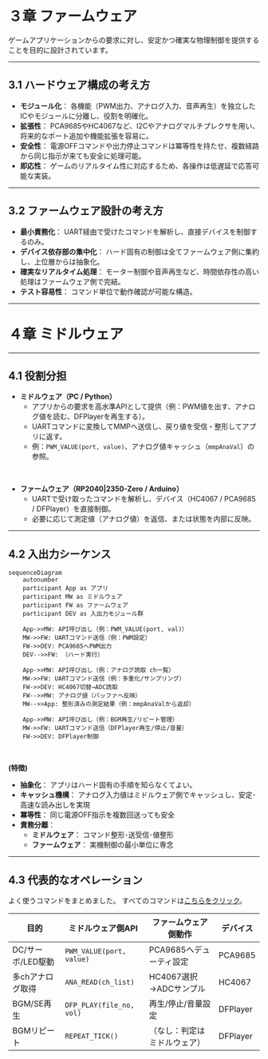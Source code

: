 # ３章 ファームウェア

ゲームアプリケーションからの要求に対し、安定かつ確実な物理制御を提供することを目的に設計されています。

---
## 3.1 ハードウェア構成の考え方
- **モジュール化**：
  各機能（PWM出力、アナログ入力、音声再生）を独立したICやモジュールに分離し、役割を明確化。
- **拡張性**：
  PCA9685やHC4067など、I2Cやアナログマルチプレクサを用い、将来的なポート追加や機能拡張を容易に。
- **安全性**：
  電源OFFコマンドや出力停止コマンドは冪等性を持たせ、複数経路から同じ指示が来ても安全に処理可能。
- **即応性**：
  ゲームのリアルタイム性に対応するため、各操作は低遅延で応答可能な実装。

---
## 3.2 ファームウェア設計の考え方
- **最小責務化**：
  UART経由で受けたコマンドを解析し、直接デバイスを制御するのみ。
- **デバイス依存部の集中化**：
  ハード固有の制御は全てファームウェア側に集約し、上位層からは抽象化。
- **確実なリアルタイム処理**：
  モーター制御や音声再生など、時間依存性の高い処理はファームウェア側で完結。
- **テスト容易性**：
  コマンド単位で動作確認が可能な構造。

---
# ４章 ミドルウェア

---
## 4.1 役割分担
- **ミドルウェア（PC / Python）**
  - アプリからの要求を高水準APIとして提供（例：PWM値を出す、アナログ値を読む、DFPlayerを再生する）。
  - UARTコマンドに変換してMMPへ送信し、戻り値を受信・整形してアプリに返す。
  - 例：`PWM_VALUE(port, value)`、アナログ値キャッシュ（`mmpAnaVal`）の参照。
</br>

- **ファームウェア（RP2040|2350-Zero / Arduino）**
  - UARTで受け取ったコマンドを解析し、デバイス（HC4067 / PCA9685 / DFPlayer）を直接制御。
  - 必要に応じて測定値（アナログ値）を返信、または状態を内部に反映。

---
## 4.2 入出力シーケンス
```mermaid
sequenceDiagram
    autonumber
    participant App as アプリ
    participant MW as ミドルウェア
    participant FW as ファームウェア
    participant DEV as 入出力モジュール群

    App->>MW: API呼び出し（例：PWM_VALUE(port, val)）
    MW->>FW: UARTコマンド送信（例：PWM設定）
    FW->>DEV: PCA9685へPWM出力
    DEV-->>FW: （ハード実行）

    App->>MW: API呼び出し（例：アナログ読取 ch一覧）
    MW->>FW: UARTコマンド送信（例：多重化/サンプリング）
    FW->>DEV: HC4067切替→ADC読取
    FW-->>MW: アナログ値（バッファへ反映）
    MW-->>App: 整形済みの測定結果（例：mmpAnaValから返却）

    App->>MW: API呼び出し（例：BGM再生/リピート管理）
    MW->>FW: UARTコマンド送信（DFPlayer再生/停止/音量）
    FW->>DEV: DFPlayer制御
```
</br>

**(特徴)**
- **抽象化**：
  アプリはハード固有の手順を知らなくてよい。
- **キャッシュ機構**：
  アナログ入力値はミドルウェア側でキャッシュし、安定･高速な読み出しを実現
- **冪等性**：
  同じ電源OFF指示を複数回送っても安全
- **責務分離**：
  - **ミドルウェア**：
    コマンド整形･送受信･値整形
  - **ファームウェア**：
    実機制御の最小単位に専念

---
## 4.3 代表的なオペレーション
よく使うコマンドをまとめました。
すべてのコマンドは[こちらをクリック](../ファームウェア\v0.3_Rottenmeier\README.MD)。

| 目的 | ミドルウェア側API | ファームウェア側動作 | デバイス |
|---|---|---|---|
| DC/サーボ/LED駆動 | `PWM_VALUE(port, value)` | PCA9685へデューティ設定 | PCA9685 |
| 多chアナログ取得 | `ANA_READ(ch_list)` | HC4067選択→ADCサンプル | HC4067 |
| BGM/SE再生 | `DFP_PLAY(file_no, vol)` | 再生/停止/音量設定 | DFPlayer |
| BGMリピート | `REPEAT_TICK()` | （なし：判定はミドルウェア） | DFPlayer |